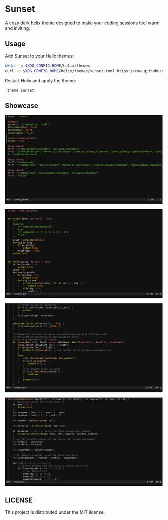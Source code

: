 # Sunset

A cozy dark [helix](https://helix-editor.com/) theme designed to make your coding sessions feel warm and inviting.

## Usage

Add Sunset to your Helix themes:

```sh
mkdir -p $XDG_CONFIG_HOME/helix/themes
curl -o $XDG_CONFIG_HOME/helix/themes/sunset.toml https://raw.githubusercontent.com/pithecantrope/sunset/main/sunset.toml
```

Restart Helix and apply the theme:

```
:theme sunset
```

## Showcase

![Toml](images/toml.png)

![Python](images/python.png)

![Rust](images/rust.png)

![C](images/c.png)

## LICENSE

This project is distributed under the MIT license.
